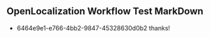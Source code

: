 ## OpenLocalization Workflow Test MarkDown
* 6464e9e1-e766-4bb2-9847-45328630d0b2 thanks!

<!--HONumber=Jul16_HO3-->


